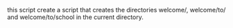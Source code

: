 this script create a script that creates the directories welcome/, welcome/to/ and welcome/to/school in the current directory.
